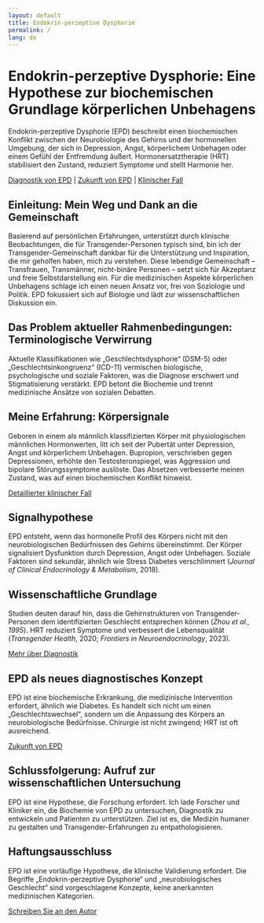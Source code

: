 ```yaml
---
layout: default
title: Endokrin-perzeptive Dysphorie
permalink: /
lang: de
---
```


# Endokrin-perzeptive Dysphorie: Eine Hypothese zur biochemischen Grundlage körperlichen Unbehagens

Endokrin-perzeptive Dysphorie (EPD) beschreibt einen biochemischen Konflikt zwischen der Neurobiologie des Gehirns und der hormonellen Umgebung, der sich in Depression, Angst, körperlichem Unbehagen oder einem Gefühl der Entfremdung äußert. Hormonersatztherapie (HRT) stabilisiert den Zustand, reduziert Symptome und stellt Harmonie her.

[Diagnostik von EPD](/de/diagnosis/) | [Zukunft von EPD](/de/future/) | [Klinischer Fall](/de/case/)

## Einleitung: Mein Weg und Dank an die Gemeinschaft

Basierend auf persönlichen Erfahrungen, unterstützt durch klinische Beobachtungen, die für Transgender-Personen typisch sind, bin ich der Transgender-Gemeinschaft dankbar für die Unterstützung und Inspiration, die mir geholfen haben, mich zu verstehen. Diese lebendige Gemeinschaft – Transfrauen, Transmänner, nicht-binäre Personen – setzt sich für Akzeptanz und freie Selbstdarstellung ein. Für die medizinischen Aspekte körperlichen Unbehagens schlage ich einen neuen Ansatz vor, frei von Soziologie und Politik. EPD fokussiert sich auf Biologie und lädt zur wissenschaftlichen Diskussion ein.

## Das Problem aktueller Rahmenbedingungen: Terminologische Verwirrung

Aktuelle Klassifikationen wie „Geschlechtsdysphorie“ (DSM-5) oder „Geschlechtsinkongruenz“ (ICD-11) vermischen biologische, psychologische und soziale Faktoren, was die Diagnose erschwert und Stigmatisierung verstärkt. EPD betont die Biochemie und trennt medizinische Ansätze von sozialen Debatten.

## Meine Erfahrung: Körpersignale

Geboren in einem als männlich klassifizierten Körper mit physiologischen männlichen Hormonwerten, litt ich seit der Pubertät unter Depression, Angst und körperlichem Unbehagen. Bupropion, verschrieben gegen Depressionen, erhöhte den Testosteronspiegel, was Aggression und bipolare Störungssymptome auslöste. Das Absetzen verbesserte meinen Zustand, was auf einen biochemischen Konflikt hinweist.

[Detaillierter klinischer Fall](/de/case/)

## Signalhypothese

EPD entsteht, wenn das hormonelle Profil des Körpers nicht mit den neurobiologischen Bedürfnissen des Gehirns übereinstimmt. Der Körper signalisiert Dysfunktion durch Depression, Angst oder Unbehagen. Soziale Faktoren sind sekundär, ähnlich wie Stress Diabetes verschlimmert (*Journal of Clinical Endocrinology & Metabolism*, 2018).

## Wissenschaftliche Grundlage

Studien deuten darauf hin, dass die Gehirnstrukturen von Transgender-Personen dem identifizierten Geschlecht entsprechen können (*Zhou et al., 1995*). HRT reduziert Symptome und verbessert die Lebensqualität (*Transgender Health*, 2020; *Frontiers in Neuroendocrinology*, 2023).

[Mehr über Diagnostik](/de/diagnosis/)

## EPD als neues diagnostisches Konzept

EPD ist eine biochemische Erkrankung, die medizinische Intervention erfordert, ähnlich wie Diabetes. Es handelt sich nicht um einen „Geschlechtswechsel“, sondern um die Anpassung des Körpers an neurobiologische Bedürfnisse. Chirurgie ist nicht zwingend; HRT ist oft ausreichend.

[Zukunft von EPD](/de/future/)

## Schlussfolgerung: Aufruf zur wissenschaftlichen Untersuchung

EPD ist eine Hypothese, die Forschung erfordert. Ich lade Forscher und Kliniker ein, die Biochemie von EPD zu untersuchen, Diagnostik zu entwickeln und Patienten zu unterstützen. Ziel ist es, die Medizin humaner zu gestalten und Transgender-Erfahrungen zu entpathologisieren.

## Haftungsausschluss

EPD ist eine vorläufige Hypothese, die klinische Validierung erfordert. Die Begriffe „Endokrin-perzeptive Dysphorie“ und „neurobiologisches Geschlecht“ sind vorgeschlagene Konzepte, keine anerkannten medizinischen Kategorien.

[Schreiben Sie an den Autor](mailto:example@example.com)

